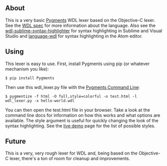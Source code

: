 ## About

This is a very basic [Pygments](https://pygments.org) WDL lexer based on the Objective-C lexer.
See the [WDL spec](https://github.com/openwdl/wdl/blob/master/versions/1.0/SPEC.md)
for more information about the language.  Also see the
[wdl-sublime-syntax-highlighter](https://github.com/broadinstitute/wdl-sublime-syntax-highlighter)
for syntax highlighting in Sublime and Visual Studio and
[language-wdl](https://github.com/broadinstitute/language-wdl) for
syntax highlighting in the Atom editor.

## Using

This lexer is easy to use.  First, install Pygments using pip (or whatever
  mechanism you like):

    $ pip install Pygments

Then use this wdl_lexer.py file with the [Pygments Command Line](https://pygments.org/docs/cmdline/):

    $ pygmentize -f html -O full,style=colorful -o test.html -l wdl_lexer.py -x hello-world.wdl

You can then open the test.html file in your browser.  Take a look at the
command line docs for information on how this works and what options
are available.  The style argument is useful for quickly changing the
look of the syntax highlighting.  See the [live demo](https://pygments.org/demo/#try)
page for the list of possible styles.

## Future

This is a very, very rough lexer for WDL and, being based on the
Objective-C lexer, there's a ton of room for cleanup and improvements.
